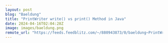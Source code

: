 ```yaml
---
layout: post
blog: "Baeldung"
title: "PrintWriter write() vs print() Method in Java"
date: 2024-04-16T02:04:28Z
image: images/baeldung.png
remote_url: "https://feeds.feedblitz.com/~/880943873/0/baeldung~PrintWriter-write-vs-print-Method-in-Java"
---
```

